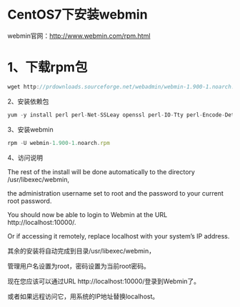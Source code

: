 # CentOS7下安装webmin

webmin官网：http://www.webmin.com/rpm.html



# 1、下载rpm包

```javascript
wget http://prdownloads.sourceforge.net/webadmin/webmin-1.900-1.noarch.rpm
```

2、安装依赖包

```javascript
yum -y install perl perl-Net-SSLeay openssl perl-IO-Tty perl-Encode-Detect
```

3、安装webmin

```javascript
rpm -U webmin-1.900-1.noarch.rpm
```



4、访问说明

The rest of the install will be done automatically to the directory /usr/libexec/webmin,

the administration username set to root and the password to your current root password.

You should now be able to login to Webmin at the URL http://localhost:10000/.

Or if accessing it remotely, replace localhost with your system’s IP address.



其余的安装将自动完成到目录/usr/libexec/webmin，

管理用户名设置为root，密码设置为当前root密码。

现在您应该可以通过URL http://localhost:10000/登录到Webmin了。

或者如果远程访问它，用系统的IP地址替换localhost。